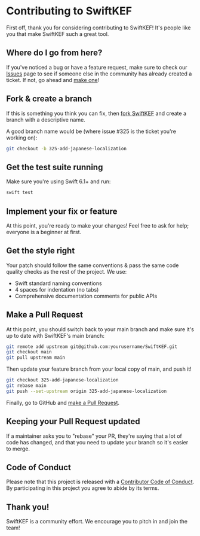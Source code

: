 # Contributing to SwiftKEF

First off, thank you for considering contributing to SwiftKEF! It's people like you that make SwiftKEF such a great tool.

## Where do I go from here?

If you've noticed a bug or have a feature request, make sure to check our [Issues](https://github.com/yourusername/SwiftKEF/issues) page to see if someone else in the community has already created a ticket. If not, go ahead and [make one](https://github.com/yourusername/SwiftKEF/issues/new)!

## Fork & create a branch

If this is something you think you can fix, then [fork SwiftKEF](https://help.github.com/articles/fork-a-repo) and create a branch with a descriptive name.

A good branch name would be (where issue #325 is the ticket you're working on):

```bash
git checkout -b 325-add-japanese-localization
```

## Get the test suite running

Make sure you're using Swift 6.1+ and run:

```bash
swift test
```

## Implement your fix or feature

At this point, you're ready to make your changes! Feel free to ask for help; everyone is a beginner at first.

## Get the style right

Your patch should follow the same conventions & pass the same code quality checks as the rest of the project. We use:

- Swift standard naming conventions
- 4 spaces for indentation (no tabs)
- Comprehensive documentation comments for public APIs

## Make a Pull Request

At this point, you should switch back to your main branch and make sure it's up to date with SwiftKEF's main branch:

```bash
git remote add upstream git@github.com:yourusername/SwiftKEF.git
git checkout main
git pull upstream main
```

Then update your feature branch from your local copy of main, and push it!

```bash
git checkout 325-add-japanese-localization
git rebase main
git push --set-upstream origin 325-add-japanese-localization
```

Finally, go to GitHub and [make a Pull Request](https://help.github.com/articles/creating-a-pull-request).

## Keeping your Pull Request updated

If a maintainer asks you to "rebase" your PR, they're saying that a lot of code has changed, and that you need to update your branch so it's easier to merge.

## Code of Conduct

Please note that this project is released with a [Contributor Code of Conduct](CODE_OF_CONDUCT.md). By participating in this project you agree to abide by its terms.

## Thank you!

SwiftKEF is a community effort. We encourage you to pitch in and join the team!